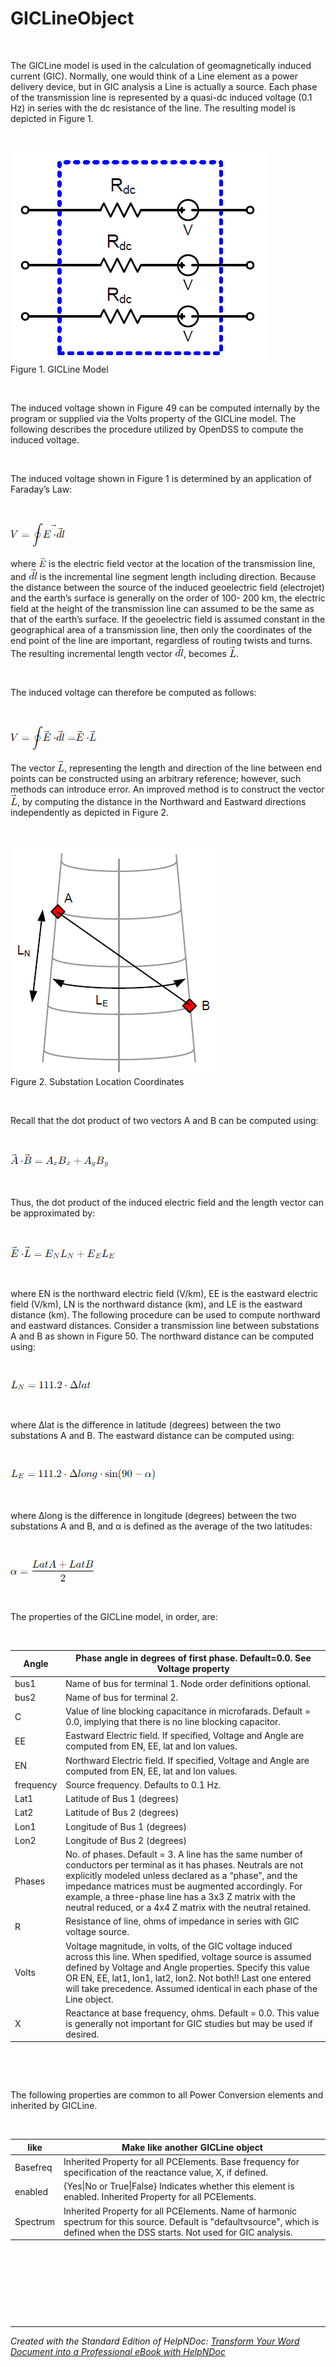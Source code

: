 # GICLineObject

&nbsp;

The GICLine model is used in the calculation of geomagnetically induced current (GIC). Normally, one would think of a Line element as a power delivery device, but in GIC analysis a Line is actually a source. Each phase of the transmission line is represented by a quasi-dc induced voltage (0.1 Hz) in series with the dc resistance of the line. The resulting model is depicted in Figure 1.

&nbsp;

![Image](<lib/NewItem129.png>)\
Figure 1. GICLine Model

&nbsp;

The induced voltage shown in Figure 49 can be computed internally by the program or supplied via the Volts property of the GICLine model. The following describes the procedure utilized by OpenDSS to compute the induced voltage.

&nbsp;

The induced voltage shown in Figure 1 is determined by an application of Faraday’s Law:

&nbsp;

![Image](<lib/eq55.png>)

where ![Image](<lib/eq56.png>) is the electric field vector at the location of the transmission line, and ![Image](<lib/eq57.png>) is the incremental line segment length including direction. Because the distance between the source of the induced geoelectric field (electrojet) and the earth’s surface is generally on the order of 100- 200 km, the electric field at the height of the transmission line can assumed to be the same as that of the earth’s surface. If the geoelectric field is assumed constant in the geographical area of a transmission line, then only the coordinates of the end point of the line are important, regardless of routing twists and turns. The resulting incremental length vector ![Image](<lib/eq57.png>), becomes ![Image](<lib/eq58.png>).

&nbsp;

The induced voltage can therefore be computed as follows:

&nbsp;

![Image](<lib/eq59.png>)

The vector ![Image](<lib/eq58.png>), representing the length and direction of the line between end points can be constructed using an arbitrary reference; however, such methods can introduce error. An improved method is to construct the vector ![Image](<lib/eq58.png>), by computing the distance in the Northward and Eastward directions independently as depicted in Figure 2.

&nbsp;

![Image](<lib/NewItem130.png>)\
Figure 2. Substation Location Coordinates

&nbsp;

Recall that the dot product of two vectors A and B can be computed using:

&nbsp;

![Image](<lib/eq60.png>)

&nbsp;

Thus, the dot product of the induced electric field and the length vector can be approximated by:

&nbsp;

![Image](<lib/eq63.png>)

&nbsp;

where EN is the northward electric field (V/km), EE is the eastward electric field (V/km), LN is the northward distance (km), and LE is the eastward distance (km). The following procedure can be used to compute northward and eastward distances. Consider a transmission line between substations A and B as shown in Figure 50. The northward distance can be computed using:

&nbsp;

![Image](<lib/eq62.png>)

&nbsp;

where Δlat is the difference in latitude (degrees) between the two substations A and B. The eastward distance can be computed using:

&nbsp;

![Image](<lib/eq64.png>)

&nbsp;

where Δlong is the difference in longitude (degrees) between the two substations A and B, and α is defined as the average of the two latitudes:

&nbsp;

![Image](<lib/eq65.png>)

&nbsp;

The properties of the GICLine model, in order, are:

&nbsp;

| Angle | Phase angle in degrees of first phase. Default=0.0. See Voltage property |
| --- | --- |
| bus1 | Name of bus for terminal 1. Node order definitions optional. |
| bus2 | Name of bus for terminal 2. |
| C | Value of line blocking capacitance in microfarads. Default = 0.0, implying that there is no line blocking capacitor. |
| EE | Eastward Electric field. If specified, Voltage and Angle are computed from EN, EE, lat and lon values. |
| EN | Northward Electric field. If specified, Voltage and Angle are computed from EN, EE, lat and lon values. |
| frequency | Source frequency. Defaults to 0.1 Hz. |
| Lat1 | Latitude of Bus 1 (degrees) |
| Lat2 | Latitude of Bus 2 (degrees) |
| Lon1 | Longitude of Bus 1 (degrees) |
| Lon2 | Longitude of Bus 2 (degrees) |
| Phases | No. of phases. Default = 3. A line has the same number of conductors per terminal as it has phases. Neutrals are not explicitly modeled unless declared as a “phase”, and the impedance matrices must be augmented accordingly. For example, a three-phase line has a 3x3 Z matrix with the neutral reduced, or a 4x4 Z matrix with the neutral retained. |
| R | Resistance of line, ohms of impedance in series with GIC voltage source. |
| Volts | Voltage magnitude, in volts, of the GIC voltage induced across this line. When spedified, voltage source is assumed defined by Voltage and Angle properties. Specify this value OR EN, EE, lat1, lon1, lat2, lon2. Not both\!\! Last one entered will take precedence. Assumed identical in each phase of the Line object. |
| X | Reactance at base frequency, ohms. Default = 0.0. This value is generally not important for GIC studies but may be used if desired. |


&nbsp;

&nbsp;

The following properties are common to all Power Conversion elements and inherited by GICLine.

&nbsp;

| like | Make like another GICLine object |
| --- | --- |
| Basefreq | Inherited Property for all PCElements. Base frequency for specification of the reactance value, X, if defined. |
| enabled | {Yes\|No or True\|False} Indicates whether this element is enabled. Inherited Property for all PCElements. |
| Spectrum | Inherited Property for all PCElements. Name of harmonic spectrum for this source. Default is "defaultvsource", which is defined when the DSS starts. Not used for GIC analysis. |


&nbsp;

&nbsp;

&nbsp;

&nbsp;


***
_Created with the Standard Edition of HelpNDoc: [Transform Your Word Document into a Professional eBook with HelpNDoc](<https://www.helpndoc.com/step-by-step-guides/how-to-convert-a-word-docx-file-to-an-epub-or-kindle-ebook/>)_
